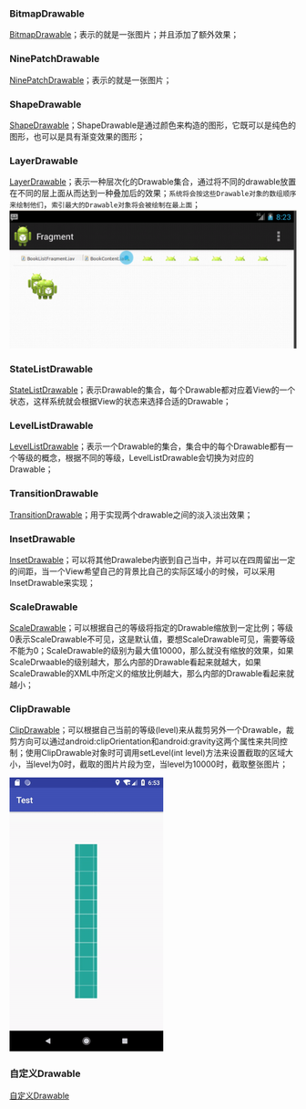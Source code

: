 ### BitmapDrawable
[BitmapDrawable](https://github.com/ningbaoqi/Resources/commit/4f5056f10ffd7f0cca2159af8f71ad43d306e703)；表示的就是一张图片；并且添加了额外效果；
### NinePatchDrawable
[NinePatchDrawable](https://github.com/ningbaoqi/Resources/commit/55a8c10d59ea5a567a3394beeb0cca1ca5017a5e)；表示的就是一张图片；
### ShapeDrawable
[ShapeDrawable](https://github.com/ningbaoqi/Resources/commit/e158c5e0666cd8ca47122596a2a29843a479e489)；ShapeDrawable是通过颜色来构造的图形，它既可以是纯色的图形，也可以是具有渐变效果的图形；
### LayerDrawable
[LayerDrawable](https://github.com/ningbaoqi/Resources/commit/55e9fca94edea51870b2f6193fc8499192a201cf)；表示一种层次化的Drawable集合，通过将不同的drawable放置在不同的层上面从而达到一种叠加后的效果；`系统将会按这些Drawable对象的数组顺序来绘制他们`，`索引最大的Drawable对象将会被绘制在最上面`；
![image](https://github.com/ningbaoqi/Resources/blob/master/gif/pic-10.jpg) 
### StateListDrawable
[StateListDrawable](https://github.com/ningbaoqi/Resources/commit/f7c1dcb1beaca0b2341a81e534e8e74ce687a17c)；表示Drawable的集合，每个Drawable都对应着View的一个状态，这样系统就会根据View的状态来选择合适的Drawable；
### LevelListDrawable
[LevelListDrawable](https://github.com/ningbaoqi/Resources/commit/e548a12176c926155cba31be9e4e7f4bd80455dd)；表示一个Drawable的集合，集合中的每个Drawable都有一个等级的概念，根据不同的等级，LevelListDrawable会切换为对应的Drawable；
### TransitionDrawable
[TransitionDrawable](https://github.com/ningbaoqi/Resources/commit/202fe5beb870887ca363206110af4a5d40de3f84)；用于实现两个drawable之间的淡入淡出效果；
### InsetDrawable
[InsetDrawable](https://github.com/ningbaoqi/Resources/commit/01c08662b28c886161de90a64ed1c1b2555d6bc0)；可以将其他Drawalebe内嵌到自己当中，并可以在四周留出一定的间距，当一个View希望自己的背景比自己的实际区域小的时候，可以采用InsetDrawable来实现；
### ScaleDrawable
[ScaleDrawable](https://github.com/ningbaoqi/Resources/commit/6cb8fbb0b4110b36a83b840d60636967d886bb0e)；可以根据自己的等级将指定的Drawable缩放到一定比例；等级0表示ScaleDrawable不可见，这是默认值，要想ScaleDrawable可见，需要等级不能为0；ScaleDrawable的级别为最大值10000，那么就没有缩放的效果，如果ScaleDrwaable的级别越大，那么内部的Drawable看起来就越大，如果ScaleDrawable的XML中所定义的缩放比例越大，那么内部的Drawable看起来就越小；
### ClipDrawable
[ClipDrawable](https://github.com/ningbaoqi/Resources/commit/899ca1e903a8e4de0e544cd3ae19b01caeab87e2)；可以根据自己当前的等级(level)来从裁剪另外一个Drawable，裁剪方向可以通过android:clipOrientation和android:gravity这两个属性来共同控制；使用ClipDrawable对象时可调用setLevel(int level)方法来设置截取的区域大小，当level为0时，截取的图片片段为空，当level为10000时，截取整张图片；

![image](https://github.com/ningbaoqi/Resources/blob/master/gif/clip.gif) 

### 自定义Drawable
[自定义Drawable](https://github.com/ningbaoqi/Resources/commit/55a8c10d59ea5a567a3394beeb0cca1ca5017a5e)
